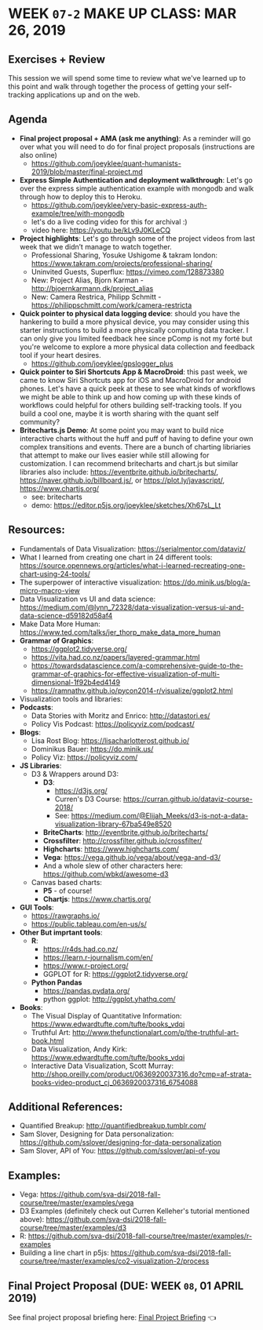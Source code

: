 # WEEK `07-2` MAKE UP CLASS: MAR 26, 2019
## Exercises + Review

This session we will spend some time to review what we've learned up to this point and walk through together the process of getting your self-tracking applications up and on the web. 


## Agenda

- **Final project proposal + AMA (ask me anything)**: As a reminder will go over what you will need to do for final project proposals (instructions are also online)
  - https://github.com/joeyklee/quant-humanists-2019/blob/master/final-project.md
- **Express Simple Authentication and deployment walkthrough**: Let's go over the express simple authentication example with mongodb and walk through how to deploy this to Heroku.
  - https://github.com/joeyklee/very-basic-express-auth-example/tree/with-mongodb
  - let's do a live coding video for this for archival :) 
  - video here: https://youtu.be/kLv9J0KLeCQ
- **Project highlights**: Let's go through some of the project videos from last week that we didn’t manage to watch together. 
  - Professional Sharing, Yosuke Ushigome & takram london: https://www.takram.com/projects/professional-sharing/
  - Uninvited Guests, Superflux: https://vimeo.com/128873380
  - New: Project Alias, Bjorn Karman - http://bjoernkarmann.dk/project_alias
  - New: Camera Restrica, Philipp Schmitt - https://philippschmitt.com/work/camera-restricta
- **Quick pointer to physical data logging device**: should you have the hankering to build a more physical device, you may consider using this starter instructions to build a more physically computing data tracker. I can only give you limited feedback hee since pComp is not my forté but you're welcome to explore a more physical data collection and feedback tool if your heart desires.
  - https://github.com/joeyklee/gpslogger_plus
- **Quick pointer to Siri Shortcuts App & MacroDroid**: this past week, we came to know Siri Shortcuts app for iOS and MacroDroid for android phones. Let's have a quick peek at these to see what kinds of workflows we might be able to think up and how coming up with these kinds of workflows could helpful for others building self-tracking tools. If you build a cool one, maybe it is worth sharing with the quant self community?
- **Britecharts.js Demo**: At some point you may want to build nice interactive charts without the huff and puff of having to define your own complex transitions and events. There are a bunch of charting libriaries that attempt to make our lives easier while still allowing for customization. I can recommend britecharts and chart.js but similar libraries also include: https://eventbrite.github.io/britecharts/, https://naver.github.io/billboard.js/, or    https://plot.ly/javascript/, https://www.chartjs.org/
  - see: britecharts
  - demo: https://editor.p5js.org/joeyklee/sketches/Xh67sL_Lt


## Resources:

- Fundamentals of Data Visualization: https://serialmentor.com/dataviz/
- What I learned from creating one chart in 24 different tools: https://source.opennews.org/articles/what-i-learned-recreating-one-chart-using-24-tools/
- The superpower of interactive visualization: https://do.minik.us/blog/a-micro-macro-view
- Data Visualization vs UI and data science: https://medium.com/@lynn_72328/data-visualization-versus-ui-and-data-science-d59182d58af4
- Make Data More Human: https://www.ted.com/talks/jer_thorp_make_data_more_human
- **Grammar of Graphics**:
  - https://ggplot2.tidyverse.org/
  - https://vita.had.co.nz/papers/layered-grammar.html
  - https://towardsdatascience.com/a-comprehensive-guide-to-the-grammar-of-graphics-for-effective-visualization-of-multi-dimensional-1f92b4ed4149
  - https://ramnathv.github.io/pycon2014-r/visualize/ggplot2.html
- Visualization tools and libraries:
- **Podcasts**:
  - Data Stories with Moritz and Enrico: http://datastori.es/
  - Policy Vis Podcast: https://policyviz.com/podcast/
- **Blogs**:
  - Lisa Rost Blog: https://lisacharlotterost.github.io/
  - Dominikus Bauer: https://do.minik.us/
  - Policy Viz: https://policyviz.com/
- **JS Libraries**:
  - D3 & Wrappers around D3:
    - **D3**: 
      - https://d3js.org/
      - Curren's D3 Course: https://curran.github.io/dataviz-course-2018/
      - See: https://medium.com/@Elijah_Meeks/d3-is-not-a-data-visualization-library-67ba549e8520
    - **BriteCharts**: http://eventbrite.github.io/britecharts/
    - **Crossfilter**: http://crossfilter.github.io/crossfilter/
    - **Highcharts**: https://www.highcharts.com/
    - **Vega**: https://vega.github.io/vega/about/vega-and-d3/
    - And a whole slew of other characters here: https://github.com/wbkd/awesome-d3
  - Canvas based charts:
    - **P5** - of course!
    - **Chartjs**: https://www.chartjs.org/
- **GUI Tools**:
  - https://rawgraphs.io/
  - https://public.tableau.com/en-us/s/
- **Other But imprtant tools**:
  - **R**: 
    - https://r4ds.had.co.nz/
    - https://learn.r-journalism.com/en/
    - https://www.r-project.org/
    - GGPLOT for R: https://ggplot2.tidyverse.org/
  - **Python Pandas**
    - https://pandas.pydata.org/
    - python ggplot: http://ggplot.yhathq.com/
- **Books**:
  - The Visual Display of Quantitative Information: https://www.edwardtufte.com/tufte/books_vdqi
  - Truthful Art: http://www.thefunctionalart.com/p/the-truthful-art-book.html
  - Data Visualization, Andy Kirk: https://www.edwardtufte.com/tufte/books_vdqi
  - Interactive Data Visualization, Scott Murray: http://shop.oreilly.com/product/0636920037316.do?cmp=af-strata-books-video-product_cj_0636920037316_6754088

## Additional References:
- Quantified Breakup: http://quantifiedbreakup.tumblr.com/
- Sam Slover, Designing for Data personalization: https://github.com/sslover/designing-for-data-personalization
- Sam Slover, API of You: https://github.com/sslover/api-of-you

## Examples:
- Vega: https://github.com/sva-dsi/2018-fall-course/tree/master/examples/vega
- D3 Examples (definitely check out Curren Kelleher's tutorial mentioned above): https://github.com/sva-dsi/2018-fall-course/tree/master/examples/d3
- R: https://github.com/sva-dsi/2018-fall-course/tree/master/examples/r-examples
- Building a line chart in p5js: https://github.com/sva-dsi/2018-fall-course/tree/master/examples/co2-visualization-2/process


## Final Project Proposal (DUE: WEEK `08`, 01 APRIL 2019)

See final project proposal briefing here: [Final Project Briefing](final-project.md) 👈
